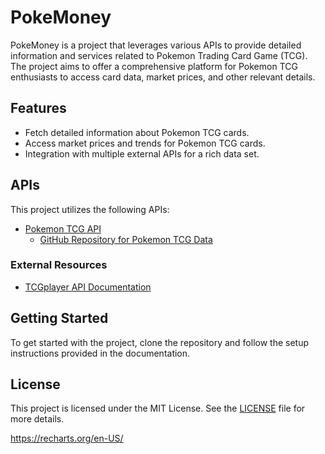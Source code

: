 # PokeMoney

PokeMoney is a project that leverages various APIs to provide detailed information and services related to Pokemon Trading Card Game (TCG). The project aims to offer a comprehensive platform for Pokemon TCG enthusiasts to access card data, market prices, and other relevant details.

## Features
- Fetch detailed information about Pokemon TCG cards.
- Access market prices and trends for Pokemon TCG cards.
- Integration with multiple external APIs for a rich data set.

## APIs
This project utilizes the following APIs:

- [Pokemon TCG API](https://pokemontcg.io/)
  - [GitHub Repository for Pokemon TCG Data](https://github.com/PokemonTCG/pokemon-tcg-data)

### External Resources
- [TCGplayer API Documentation](https://docs.tcgplayer.com/docs/welcome)

## Getting Started
To get started with the project, clone the repository and follow the setup instructions provided in the documentation.

## License
This project is licensed under the MIT License. See the [LICENSE](LICENSE) file for more details.

https://recharts.org/en-US/
